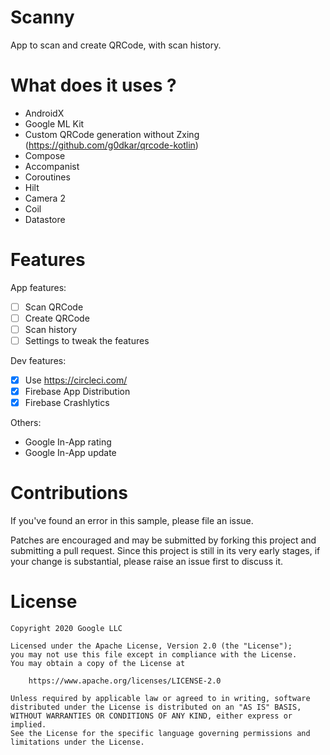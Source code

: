 # Scanny

App to scan and create QRCode, with scan history.

# What does it uses ?

- AndroidX
- Google ML Kit
- Custom QRCode generation without Zxing (https://github.com/g0dkar/qrcode-kotlin)
- Compose
- Accompanist
- Coroutines
- Hilt
- Camera 2
- Coil
- Datastore

# Features

App features:

- [ ] Scan QRCode
- [ ] Create QRCode
- [ ] Scan history
- [ ] Settings to tweak the features

Dev features:

- [x] Use https://circleci.com/
- [x] Firebase App Distribution
- [x] Firebase Crashlytics

Others:

- Google In-App rating
- Google In-App update

# Contributions

If you've found an error in this sample, please file an issue.

Patches are encouraged and may be submitted by forking this project and submitting a pull request. Since this project is still in its very
early stages, if your change is substantial, please raise an issue first to discuss it.

# License

```
Copyright 2020 Google LLC

Licensed under the Apache License, Version 2.0 (the "License");
you may not use this file except in compliance with the License.
You may obtain a copy of the License at

    https://www.apache.org/licenses/LICENSE-2.0

Unless required by applicable law or agreed to in writing, software
distributed under the License is distributed on an "AS IS" BASIS,
WITHOUT WARRANTIES OR CONDITIONS OF ANY KIND, either express or implied.
See the License for the specific language governing permissions and
limitations under the License.
```
